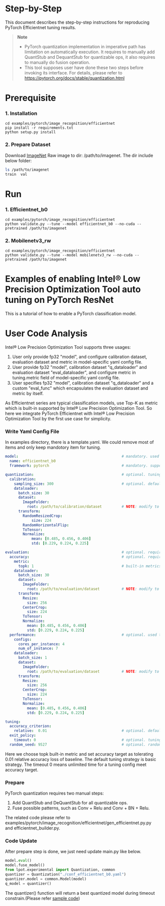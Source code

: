 Step-by-Step
============

This document describes the step-by-step instructions for reproducing PyTorch Efficientnet tuning results.

> **Note**
>
> * PyTorch quantization implementation in imperative path has limitation on automatically execution. It requires to manually add QuantStub and DequantStub for quantizable ops, it also requires to manually do fusion operation.
> * This tool supposes user have done these two steps before invoking its interface.
>   For details, please refer to https://pytorch.org/docs/stable/quantization.html

# Prerequisite

### 1. Installation

```Shell
cd examples/pytorch/image_recognition/efficientnet
pip install -r requirements.txt
python setup.py install
```

### 2. Prepare Dataset

Download [ImageNet](http://www.image-net.org/) Raw image to dir: /path/to/imagenet. The dir include below folder:

```bash
ls /path/to/imagenet
train  val
```

# Run

### 1. Efficientnet_b0

```Shell
cd examples/pytorch/image_recognition/efficientnet
python validate.py --tune --model efficientnet_b0 --no-cuda --pretrained /path/to/imagenet
```

### 2. Mobilenetv3_rw

```Shell
cd examples/pytorch/image_recognition/efficientnet
python validate.py --tune --model mobilenetv3_rw --no-cuda --pretrained /path/to/imagenet
```

Examples of enabling Intel® Low Precision Optimization Tool auto tuning on PyTorch ResNet
==========================================================================================

This is a tutorial of how to enable a PyTorch classification model.

# User Code Analysis

Intel® Low Precision Optimization Tool supports three usages:

1. User only provide fp32 "model", and configure calibration dataset, evaluation dataset and metric in model-specific yaml config file.
2. User provide fp32 "model", calibration dataset "q_dataloader" and evaluation dataset "eval_dataloader", and configure metric in tuning.metric field of model-specific yaml config file.
3. User specifies fp32 "model", calibration dataset "q_dataloader" and a custom "eval_func" which encapsulates the evaluation dataset and metric by itself.

As Efficientnet series are typical classification models, use Top-K as metric which is built-in supported by Intel® Low Precision Optimization Tool. So here we integrate PyTorch Efficientnet with Intel® Low Precision Optimization Tool by the first use case for simplicity.

### Write Yaml Config File

In examples directory, there is a template.yaml. We could remove most of items and only keep mandotory item for tuning.

```yaml
model:                                               # mandatory. used to specify model specific information.
  name: efficientnet_b0
  framework: pytorch                                 # mandatory. supported values are tensorflow, pytorch, pytorch_ipex, onnxrt_integer, onnxrt_qlinear or mxnet; allow new framework backend extension.

quantization:                                        # optional. tuning constraints on model-wise for advance user to reduce tuning space.
  calibration:
    sampling_size: 300                               # optional. default value is 100. used to set how many samples should be used in calibration.
    dataloader:
      batch_size: 30
      dataset:
        ImageFolder:
          root: /path/to/calibration/dataset         # NOTE: modify to calibration dataset location if needed
      transform:
        RandomResizedCrop:
            size: 224
        RandomHorizontalFlip:
        ToTensor:
        Normalize:
            mean: [0.485, 0.456, 0.406]
            std: [0.229, 0.224, 0.225]

evaluation:                                          # optional. required if user doesn't provide eval_func in lpot.Quantization.
  accuracy:                                          # optional. required if user doesn't provide eval_func in lpot.Quantization.
    metric:
      topk: 1                                        # built-in metrics are topk, map, f1, allow user to register new metric.
    dataloader:
      batch_size: 30
      dataset:
        ImageFolder:
          root: /path/to/evaluation/dataset          # NOTE: modify to evaluation dataset location if needed
      transform:
        Resize:
          size: 256
        CenterCrop:
          size: 224
        ToTensor:
        Normalize:
          mean: [0.485, 0.456, 0.406]
          std: [0.229, 0.224, 0.225]
  performance:                                       # optional. used to benchmark performance of passing model.
    configs:
      cores_per_instance: 4
      num_of_instance: 7
    dataloader:
      batch_size: 1
      dataset:
        ImageFolder:
          root: /path/to/evaluation/dataset          # NOTE: modify to evaluation dataset location if needed
      transform:
        Resize:
          size: 256
        CenterCrop:
          size: 224
        ToTensor:
        Normalize:
          mean: [0.485, 0.456, 0.406]
          std: [0.229, 0.224, 0.225]

tuning:
  accuracy_criterion:
    relative:  0.01                                  # optional. default value is relative, other value is absolute. this example allows relative accuracy loss: 1%.
  exit_policy:
    timeout: 0                                       # optional. tuning timeout (seconds). default value is 0 which means early stop. combine with max_trials field to decide when to exit.
  random_seed: 9527                                  # optional. random seed for deterministic tuning.
```

Here we choose topk built-in metric and set accuracy target as tolerating 0.01 relative accuracy loss of baseline. The default tuning strategy is basic strategy. The timeout 0 means unlimited time for a tuning config meet accuracy target.

### Prepare

PyTorch quantization requires two manual steps:

1. Add QuantStub and DeQuantStub for all quantizable ops.
2. Fuse possible patterns, such as Conv + Relu and Conv + BN + Relu.

The related code please refer to examples/pytorch/image_recognition/efficientnet/gen_efficientnet.py.py and efficientnet_builder.py.

### Code Update

After prepare step is done, we just need update main.py like below.

```python
model.eval()
model.fuse_model()
from lpot.experimental import Quantization, common
quantizer = Quantization("./conf_efficientnet_b0.yaml")
quantizer.model = common.Model(model)
q_model = quantizer()
```

The quantizer() function will return a best quantized model during timeout constrain.(Please refer [sample code](./validate.py))
